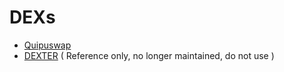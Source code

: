 # DEXs

* [Quipuswap](https://quipuswap.com/swap%20)
* [DEXTER](https://app.dexter.exchange/) \( Reference only, no longer maintained, do not use \)





